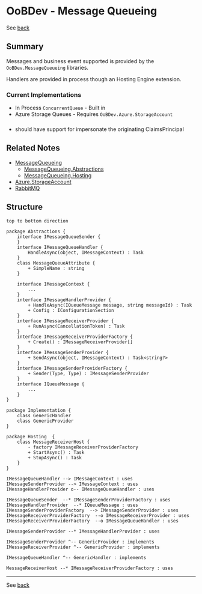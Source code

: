 # OoBDev - Message Queueing

See [back](MajorFunctionality.md)

## Summary

Messages and business event supported is provided by the `OoBDev.MessageQueueing` libraries.  

Handlers are provided in process though an Hosting Engine extension.

### Current Implementations

* In Process `ConcurrentQueue` - Built in
* Azure Storage Queues - Requires `OoBDev.Azure.StorageAccount`

### 

* should have support for impersonate the originating ClaimsPrincipal

## Related Notes

* [MessageQueueing](../Libraries/OoBDev.MessageQueueing.md)
  * [MessageQueueing.Abstractions](../Libraries/OoBDev.MessageQueueing.Abstractions.md)
  * [MessageQueueing.Hosting](../Libraries/OoBDev.MessageQueueing.Hosting.md)
* [Azure.StorageAccount](../Libraries/OoBDev.Azure.StorageAccount.md)
* [RabbitMQ](../Libraries/OoBDev.RabbitMQ.md)

## Structure

```plantuml
top to bottom direction 

package Abstractions {
    interface IMessageQueueSender {
    }
    interface IMessageQueueHandler {
        HandleAsync(object, IMessageContext) : Task
    }
    class MessageQueueAttribute {
        + SimpleName : string 
    }

    interface IMessageContext {
        ...
    }
    interface IMessageHandlerProvider {
        + HandleAsync(IQueueMessage message, string messageId) : Task
        + Config : IConfigurationSection
    }
    interface IMessageReceiverProvider {
        + RunAsync(CancellationToken) : Task
    }
    interface IMessageReceiverProviderFactory {
        + Create() : IMessageReceiverProvider[]
    }
    interface IMessageSenderProvider {
        + SendAsync(object, IMessageContext) : Task<string?>
    }
    interface IMessageSenderProviderFactory {
        + Sender(Type, Type) : IMessageSenderProvider
    }
    interface IQueueMessage {
        ...
    }
}

package Implementation {
    class GenericHandler 
    class GenericProvider
}

package Hosting  {
    class MessageReceiverHost {
        - factory IMessageReceiverProviderFactory
        + StartAsync() : Task
        + StopAsync() : Task
    }
}

IMessageQueueHandler --> IMessageContext : uses
IMessageSenderProvider --> IMessageContext : uses
IMessageHandlerProvider o-- IMessageQueueHandler : uses

IMessageQueueSender  --* IMessageSenderProviderFactory : uses
IMessageHandlerProvider  --* IQueueMessage : uses
IMessageSenderProviderFactory  --> IMessageSenderProvider : uses
IMessageReceiverProviderFactory  --o IMessageReceiverProvider : uses
IMessageReceiverProviderFactory  --o IMessageQueueHandler : uses

IMessageSenderProvider --* IMessageHandlerProvider : uses

IMessageSenderProvider ^-- GenericProvider : implements 
IMessageReceiverProvider ^-- GenericProvider : implements 

IMessageQueueHandler ^-- GenericHandler : implements

MessageReceiverHost --* IMessageReceiverProviderFactory : uses

```

---

See [back](MajorFunctionality.md)
